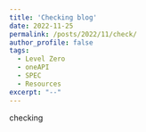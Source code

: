 ```yaml
---
title: 'Checking blog'
date: 2022-11-25 
permalink: /posts/2022/11/check/
author_profile: false
tags:
  - Level Zero
  - oneAPI 
  - SPEC
  - Resources
excerpt: "--"
---
```



checking
